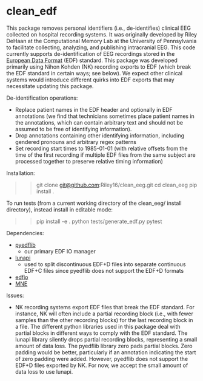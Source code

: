 # clean_edf

This package removes personal identifiers (i.e., de-identifies) clinical EEG collected on hospital recording systems. It was originally developed by Riley DeHaan at the Computational Memory Lab at the University of Pennsylvania to facilitate collecting, analyzing, and publishing intracranial EEG. This code currently supports de-identification of EEG recordings stored in the [European Data Format](https://www.edfplus.info/) (EDF) standard. This package was developed primarily using Nihon Kohden (NK) recording exports to EDF (which break the EDF standard in certain ways; see below). We expect other clinical systems would introduce different quirks into EDF exports that may necessitate updating this package. 

De-identification operations:
- Replace patient names in the EDF header and optionally in EDF annotations (we find that technicians sometimes place patient names in the annotations, which can contain arbitrary text and should not be assumed to be free of identifying information).
- Drop annotations containing other identifying information, including gendered pronouns and arbitrary regex patterns
- Set recording start times to 1985-01-01 (with relative offsets from the time of the first recording if multiple EDF files from the same subject are processed together to preserve relative timing information)

Installation:
>> git clone git@github.com:Riley16/clean_eeg.git
>> cd clean_eeg
>> pip install .

To run tests (from a current working directory of the clean_eeg/ install directory), instead install in editable mode:
>> pip install -e .
>> python tests/generate_edf.py
>> pytest

Dependencies:
- [pyedflib](https://github.com/holgern/pyedflib)
    - our primary EDF IO manager
- [lunapi](https://zzz.bwh.harvard.edu/luna/lunapi/)
    - used to split discontinuous EDF+D files into separate continuous EDF+C files since pyedflib does not support the EDF+D formats
- [edfio](https://github.com/the-siesta-group/edfio)
- [MNE](https://mne.tools/stable/index.html)

Issues:
- NK recording systems export EDF files that break the EDF standard. For instance, NK will often include a partial recording block (i.e., with fewer samples than the other recording blocks) for the last recording block in a file. The different python libraries used in this package deal with partial blocks in different ways to comply with the EDF standard. The lunapi library silently drops partial recording blocks, representing a small amount of data loss. The pyedflib library zero pads partial blocks. Zero padding would be better, particularly if an annotation indicating the start of zero padding were added. However, pyedflib does not support the EDF+D files exported by NK. For now, we accept the small amount of data loss to use lunapi.
